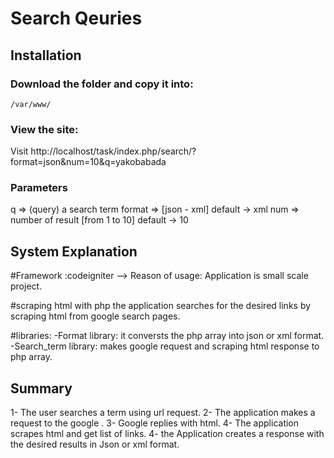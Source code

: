 Search Qeuries
==============

Installation
------------

### Download the folder and copy it into:

    /var/www/

### View the site:

Visit http://localhost/task/index.php/search/?format=json&num=10&q=yakobabada

### Parameters

q => (query) a search term
format => [json - xml] default -> xml
num => number of result [from 1 to 10] default -> 10


System Explanation
------------------

#Framework :codeigniter --> Reason of usage: Application is small scale project.

#scraping html with php
the application searches for the desired links by scraping html from google search pages.



#libraries:
-Format library: it conversts the php array into json or xml format.
-Search_term library: makes google request and scraping html response to php array. 

Summary
-------
1- The user searches a term using url request.
2- The application makes a request to the google .
3- Google replies with html.
4- The application scrapes html and get list of links.
4- the Application creates a response with the desired results in Json or xml format.
 


